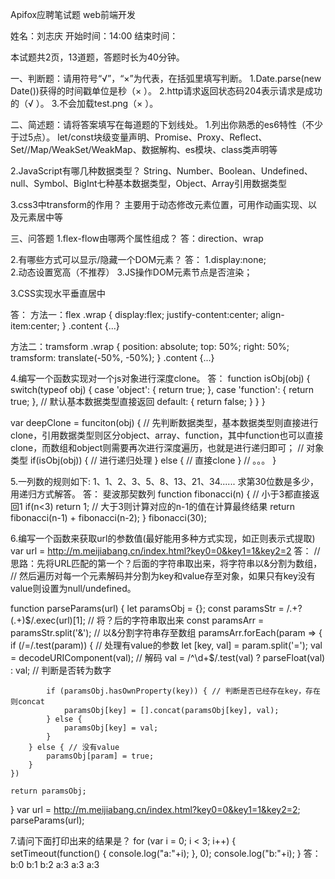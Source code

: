 
Apifox应聘笔试题
web前端开发

姓名：刘志庆	开始时间：14:00	结束时间： 

本试题共2页，13道题，答题时长为40分钟。

一、判断题：请用符号“√”，“×”为代表，在括弧里填写判断。
1.Date.parse(new Date())获得的时间戳单位是秒（×	）。
2.http请求返回状态码204表示请求是成功的（√	）。
3.<img style="display:none;" src="http://m.meijiabang.cn/test.png">不会加载test.png（×	）。

二、简述题：请将答案填写在每道题的下划线处。
1.列出你熟悉的es6特性（不少于过5点）。
let/const块级变量声明、Promise、Proxy、Reflect、Set//Map/WeakSet/WeakMap、数据解构、es模块、class类声明等


2.JavaScript有哪几种数据类型？
String、Number、Boolean、Undefined、null、Symbol、BigInt七种基本数据类型，Object、Array引用数据类型

3.css3中transform的作用？
主要用于动态修改元素位置，可用作动画实现、以及元素居中等

三、问答题
1.flex-flow由哪两个属性组成？ 
答：direction、wrap



2.有哪些方式可以显示/隐藏一个DOM元素？ 
答：
1.display:none;  
2.动态设置宽高（不推荐）
3.JS操作DOM元素节点是否渲染；



3.CSS实现水平垂直居中
<div class=”wrap”>
    <div class=”content”></div>
</div> 
答：
方法一：flex
.wrap {
	display:flex;
    justify-content:center;
    align-item:center;
}
.content {...}

方法二：tramsform
.wrap {
    position: absolute;
    top: 50%;
    right: 50%;
    tramsform: translate(-50%, -50%);
}
.content {...}

4.编写一个函数实现对一个js对象进行深度clone。 
答：
function isObj(obj) {
    switch(typeof obj) {
        case 'object': {
            return true;
        },
        case 'function': {
            return true;
        },
        // 默认基本数据类型直接返回
        default: {
            return false;
        }
    }
}

var deepClone = funciton(obj) {
    // 先判断数据类型，基本数据类型则直接进行clone，引用数据类型则区分object、array、function，其中function也可以直接clone，而数组和object则需要再次进行深度遍历，也就是进行递归即可；
    // 对象类型
    if(isObj(obj)) {
        // 进行递归处理
    } else {
        // 直接clone
    }
    // 。。。
}




5.一列数的规则如下: 1、1、2、3、5、8、13、21、34...... 求第30位数是多少， 用递归方式解答。
答：
斐波那契数列
function fibonacci(n) {
    // 小于3都直接返回1
    if(n<3) return 1;
    // 大于3则计算对应的n-1的值在计算最终结果
    return fibonacci(n-1) + fibonacci(n-2);
}
fibonacci(30);




6.编写一个函数来获取url的参数值(最好能用多种方式实现，如正则表示式提取)  var url = http://m.meijiabang.cn/index.html?key0=0&key1=1&key2=2
答：
// 思路：先将URL匹配的第一个？后面的字符串取出来，将字符串以&分割为数组，
// 然后遍历对每一个元素解码并分割为key和value存至对象，如果只有key没有value则设置为null/undefined。

function parseParams(url) {
    let paramsObj = {};
    const paramsStr = /.+\?(.+)$/.exec(url)[1]; // 将？后的字符串取出来
    const paramsArr = paramsStr.split('&'); // 以&分割字符串存至数组
    paramsArr.forEach(param => {
        if (/=/.test(param)) { // 处理有value的参数
            let [key, val] = param.split('=');
            val = decodeURIComponent(val); // 解码
            val = /^\d+$/.test(val) ? parseFloat(val) : val; // 判断是否转为数字

            if (paramsObj.hasOwnProperty(key)) { // 判断是否已经存在key，存在则concat
                paramsObj[key] = [].concat(paramsObj[key], val);
            } else {
                paramsObj[key] = val;
            }
        } else { // 没有value
            paramsObj[param] = true;
        }
    })

    return paramsObj;
}
var url = http://m.meijiabang.cn/index.html?key0=0&key1=1&key2=2;
parseParams(url);




7.请问下面打印出来的结果是？ 
for (var i = 0; i < 3; i++) {
    setTimeout(function() { 
        console.log("a:"+i);
    }, 0);
    console.log("b:"+i);
}
答：
b:0
b:1
b:2
a:3
a:3
a:3